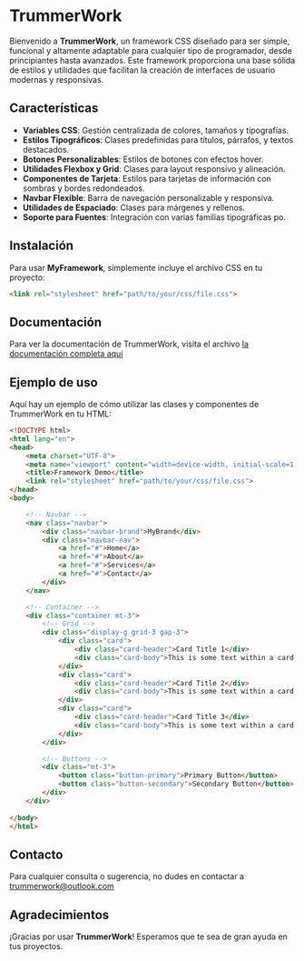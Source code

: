 # TrummerWork

Bienvenido a **TrummerWork**, un framework CSS diseñado para ser simple, funcional y altamente adaptable para cualquier tipo de programador, desde principiantes hasta avanzados. Este framework proporciona una base sólida de estilos y utilidades que facilitan la creación de interfaces de usuario modernas y responsivas.

## Características

- **Variables CSS**: Gestión centralizada de colores, tamaños y tipografías.
- **Estilos Tipográficos**: Clases predefinidas para títulos, párrafos, y textos destacados.
- **Botones Personalizables**: Estilos de botones con efectos hover.
- **Utilidades Flexbox y Grid**: Clases para layout responsivo y alineación.
- **Componentes de Tarjeta**: Estilos para tarjetas de información con sombras y bordes redondeados.
- **Navbar Flexible**: Barra de navegación personalizable y responsiva.
- **Utilidades de Espaciado**: Clases para márgenes y rellenos.
- **Soporte para Fuentes**: Integración con varias familias tipográficas po.

## Instalación

Para usar **MyFramework**, simplemente incluye el archivo CSS en tu proyecto:

```html
<link rel="stylesheet" href="path/to/your/css/file.css">

```
## Documentación
Para ver la documentación de TrummerWork, visita el archivo [la documentación completa aquí](Documentation.md)


## Ejemplo de uso
Aquí hay un ejemplo de cómo utilizar las clases y componentes de TrummerWork en tu HTML:

```html
<!DOCTYPE html>
<html lang="en">
<head>
    <meta charset="UTF-8">
    <meta name="viewport" content="width=device-width, initial-scale=1.0">
    <title>Framework Demo</title>
    <link rel="stylesheet" href="path/to/your/css/file.css">
</head>
<body>

    <!-- Navbar -->
    <nav class="navbar">
        <div class="navbar-brand">MyBrand</div>
        <div class="navbar-nav">
            <a href="#">Home</a>
            <a href="#">About</a>
            <a href="#">Services</a>
            <a href="#">Contact</a>
        </div>
    </nav>

    <!-- Container -->
    <div class="container mt-3">
        <!-- Grid -->
        <div class="display-g grid-3 gap-3">
            <div class="card">
                <div class="card-header">Card Title 1</div>
                <div class="card-body">This is some text within a card body.</div>
            </div>
            <div class="card">
                <div class="card-header">Card Title 2</div>
                <div class="card-body">This is some text within a card body.</div>
            </div>
            <div class="card">
                <div class="card-header">Card Title 3</div>
                <div class="card-body">This is some text within a card body.</div>
            </div>
        </div>

        <!-- Buttons -->
        <div class="mt-3">
            <button class="button-primary">Primary Button</button>
            <button class="button-secondary">Secondary Button</button>
        </div>
    </div>
    
</body>
</html>

```
## Contacto
Para cualquier consulta o sugerencia, no dudes en contactar a trummerwork@outlook.com

## Agradecimientos
¡Gracias por usar **TrummerWork**! Esperamos que te sea de gran ayuda en tus proyectos.
